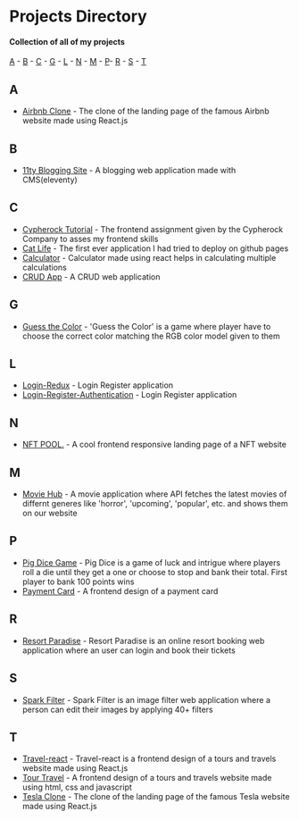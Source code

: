 # Projects Directory
#### Collection of all of my projects 

[A](#a) - [B](#b) - [C](#c) - [G](#g) - [L](#l) - [N](#n) - [M](#m) - [P](#p)- [R](#r) - [S](#s) - [T](#t)


## A <a id="a"></a>
- <a href="https://github.com/Sayan-Maity/Airbnb-Clone">Airbnb Clone<a/> - The clone of the landing page of the famous Airbnb website made using React.js
  
## B <a id="b"></a>
- <a href="https://github.com/Sayan-Maity/11ty-blogging-site">11ty Blogging Site<a/> - A blogging web application made with CMS(eleventy)

## C <a id="c"></a>
- <a href="https://github.com/Sayan-Maity/Cypherock-Tutorial">Cypherock Tutorial<a/> - The frontend assignment given by the Cypherock Company to asses my frontend skills
- <a href="https://github.com/Sayan-Maity/Cat-life">Cat Life<a/> - The first ever application I had tried to deploy on github pages
- <a href="https://github.com/Sayan-Maity/Calculator.github.io">Calculator<a/> - Calculator made using react helps in calculating multiple calculations
- <a href="https://github.com/Sayan-Maity/CRUD-app">CRUD App<a/> - A CRUD web application

## G <a id="g"></a>
- <a href="https://github.com/Sayan-Maity/Guess-the-Color">Guess the Color<a/> - 'Guess the Color' is a game where player have to choose the correct color matching the RGB color model given to them
  
## L <a id="l"></a>
- <a href="https://github.com/Sayan-Maity/Login-Redux">Login-Redux<a/> - Login Register application 
- <a href="https://github.com/Sayan-Maity/Login-Register-Authentication">Login-Register-Authentication<a/> - Login Register application 

## N <a id="n"></a>
- <a href="https://github.com/Sayan-Maity/NFT-Pool">NFT POOL.<a/> - A cool frontend responsive landing page of a NFT website
  
## M <a id="m"></a>
- <a href="https://github.com/Sayan-Maity/Movie-Hub">Movie Hub<a/> - A movie application where API fetches the latest movies of differnt generes like 'horror', 'upcoming', 'popular', etc. and shows them on our website
  
## P <a id="p"></a>
- <a href="https://github.com/Sayan-Maity/Pig-Dice-Game">Pig Dice Game<a/> - Pig Dice is a game of luck and intrigue where players roll a die until they get a one or choose to stop and bank their total. First player to bank 100 points wins
- <a href="https://github.com/Sayan-Maity/Payment-card">Payment Card<a/> - A frontend design of a payment card
  

## R <a id="r"></a>
- <a href="https://github.com/Sayan-Maity/Resort-Paradise">Resort Paradise<a/> - Resort Paradise is an online resort booking web application where an user can login and book their tickets 
  
## S <a id="s"></a>
- <a href="https://github.com/Sayan-Maity/Spark-Filter">Spark Filter<a/> - Spark Filter is an image filter web application where a person can edit their images by applying 40+ filters

## T <a id="t"></a>
- <a href="https://github.com/Sayan-Maity/Travel-react">Travel-react<a/> - Travel-react is a frontend design of a tours and travels website made using React.js
- <a href="https://github.com/Sayan-Maity/Tour---Travel">Tour Travel<a/> - A frontend design of a tours and travels website made using html, css and javascript
- <a href="https://github.com/Sayan-Maity/Tesla-Clone">Tesla Clone<a/> - The clone of the landing page of the famous Tesla website made using React.js

